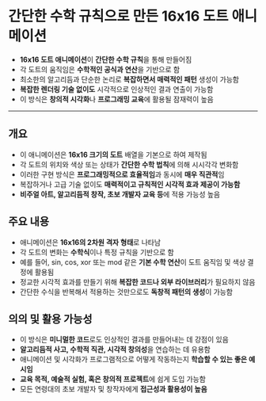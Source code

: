 # 간단한 수학 규칙으로 만든 16x16 도트 애니메이션


* **16x16 도트 애니메이션**이 **간단한 수학 규칙**을 통해 만들어짐
* 각 도트의 움직임은 **수학적인 공식과 연산**을 기반으로 함
* 최소한의 알고리듬과 단순한 논리로 **복잡하면서 매력적인 패턴** 생성이 가능함
* **복잡한 렌더링 기술 없이도** 시각적으로 인상적인 결과 연출이 가능함
* 이 방식은 **창의적 시각화**나 **프로그래밍 교육**에 활용될 잠재력이 높음

---

개요
--

* 이 애니메이션은 **16x16 크기의 도트** 배열을 기본으로 하여 제작됨
* 각 도트의 위치와 색상 또는 상태가 **간단한 수학 법칙**에 의해 시시각각 변화함
* 이러한 구현 방식은 **프로그래밍적으로 효율적임**과 동시에 **매우 직관적**임
* 복잡하거나 고급 기술 없이도 **매력적이고 규칙적인 시각적 효과 제공이 가능함**
* **비주얼 아트, 알고리듬적 창작, 초보 개발자 교육 등**에 적용 가능성 높음

주요 내용
-----

* 애니메이션은 **16x16의 2차원 격자 형태**로 나타남
* 각 도트의 변화는 **수학식**이나 특정 규칙을 기반으로 함
* 예를 들어, sin, cos, xor 또는 mod 같은 **기본 수학 연산**이 도트 움직임 및 색상 결정에 활용됨
* 정교한 시각적 효과를 만들기 위해 **복잡한 코드나 외부 라이브러리**가 필요하지 않음
* 간단한 수식을 반복해서 적용하는 것만으로도 **독창적 패턴의 생성**이 가능함

의의 및 활용 가능성
-----------

* 이 방식은 **미니멀한 코드**로도 인상적인 결과를 만들어내는 데 강점이 있음
* **알고리듬적 사고, 수학적 직관, 시각적 창의성**을 연습하는 데 유용함
* 애니메이션 및 시각화가 프로그램적으로 어떻게 작동하는지 **학습할 수 있는 좋은 예시임**
* **교육 목적, 예술적 실험, 혹은 창의적 프로젝트**에 쉽게 도입 가능함
* 모든 연령대의 초보 개발자 및 창작자에게 **접근성과 활용성이 높음**
